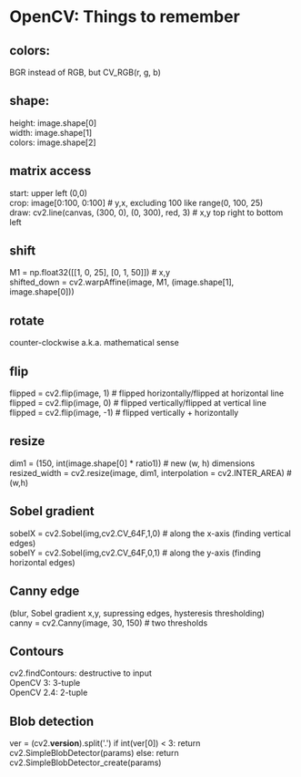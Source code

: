 # OpenCV: Things to remember

## colors: 
BGR instead of RGB, but CV_RGB(r, g, b)  

## shape:
height:	image.shape[0]  
width: 	image.shape[1]  
colors:	image.shape[2]  

## matrix access
start: upper left (0,0)  
crop: image[0:100, 0:100] # y,x, excluding 100 like range(0, 100, 25)  
draw: cv2.line(canvas, (300, 0), (0, 300), red, 3) # x,y top right to bottom left  

## shift
M1 = np.float32([[1, 0, 25], [0, 1, 50]]) # x,y  
shifted_down = cv2.warpAffine(image, M1, (image.shape[1], image.shape[0]))  

## rotate
counter-clockwise a.k.a. mathematical sense  

## flip
flipped = cv2.flip(image, 1) # flipped horizontally/flipped at horizontal line   
flipped = cv2.flip(image, 0) # flipped vertically/flipped at vertical line   
flipped = cv2.flip(image, -1) # flipped vertically + horizontally  

## resize
dim1 = (150, int(image.shape[0] * ratio1)) # new (w, h) dimensions  
resized_width = cv2.resize(image, dim1, interpolation = cv2.INTER_AREA) # (w,h)  

## Sobel gradient
sobelX = cv2.Sobel(img,cv2.CV_64F,1,0) # along the x-axis (finding vertical edges)  
sobelY = cv2.Sobel(img,cv2.CV_64F,0,1) # along the y-axis (finding horizontal edges)  
 
## Canny edge
(blur, Sobel gradient x,y, supressing edges, hysteresis thresholding)  
canny = cv2.Canny(image, 30, 150) # two thresholds  

## Contours
cv2.findContours: destructive to input  
OpenCV 3: 3-tuple  
OpenCV 2.4: 2-tuple  

## Blob detection
ver = (cv2.__version__).split('.')
if int(ver[0]) < 3:
    return cv2.SimpleBlobDetector(params)
else:
    return cv2.SimpleBlobDetector_create(params) 

